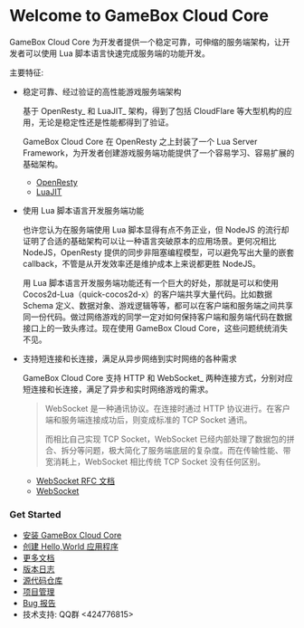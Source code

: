# Welcome to GameBox Cloud Core

GameBox Cloud Core 为开发者提供一个稳定可靠，可伸缩的服务端架构，让开发者可以使用 Lua 脚本语言快速完成服务端的功能开发。

主要特征:

-   稳定可靠、经过验证的高性能游戏服务端架构

    基于 OpenResty_ 和 LuaJIT_ 架构，得到了包括 CloudFlare 等大型机构的应用，无论是稳定性还是性能都得到了验证。

    GameBox Cloud Core 在 OpenResty 之上封装了一个 Lua Server Framework，为开发者创建游戏服务端功能提供了一个容易学习、容易扩展的基础架构。

    -   [OpenResty](http://openresty.org)
    -   [LuaJIT](http://luajit.org)


-   使用 Lua 脚本语言开发服务端功能

    也许您认为在服务端使用 Lua 脚本显得有点不务正业，但 NodeJS 的流行却证明了合适的基础架构可以让一种语言突破原本的应用场景。更何况相比 NodeJS，OpenResty 提供的同步非阻塞编程模型，可以避免写出大量的嵌套 callback，不管是从开发效率还是维护成本上来说都更胜 NodeJS。

    用 Lua 脚本语言开发服务端功能还有一个巨大的好处，那就是可以和使用 Cocos2d-Lua（quick-cocos2d-x）的客户端共享大量代码。比如数据 Schema 定义、数据对象、游戏逻辑等等，都可以在客户端和服务端之间共享同一份代码。做过网络游戏的同学一定对如何保持客户端和服务端代码在数据接口上的一致头疼过。现在使用 GameBox Cloud Core，这些问题统统消失不见。


-   支持短连接和长连接，满足从异步网络到实时网络的各种需求

    GameBox Cloud Core 支持 HTTP 和 WebSocket_ 两种连接方式，分别对应短连接和长连接，满足了异步和实时网络游戏的需求。

    > WebSocket 是一种通讯协议。在连接时通过 HTTP 协议进行。在客户端和服务端连接成功后，则变成标准的 TCP Socket 通讯。
    >
    > 而相比自己实现 TCP Socket，WebSocket 已经内部处理了数据包的拼合、拆分等问题，极大简化了服务端底层的复杂度。而在传输性能、带宽消耗上，WebSocket 相比传统 TCP Socket 没有任何区别。

    -   [WebSocket RFC 文档](https://tools.ietf.org/html/rfc6455)
    -   [WebSocket](http://zh.wikipedia.org/wiki/WebSocket)


### Get Started

-   [安装 GameBox Cloud Core](http://gameboxcloud.com/docs/core/install/)
-   [创建 Hello,World 应用程序](http://gameboxcloud.com/docs/core/helloworld/)
-   [更多文档](http://gameboxcloud.com/docs/)
-   [版本日志](http://gameboxcloud.com/docs/core/changelog/)
-   [源代码仓库](https://github.com/dualface/gbc-core)
-   [项目管理](https://www.pivotaltracker.com/n/projects/1474648)
-   [Bug 报告](https://github.com/dualface/gbc-core/issues)
-   技术支持: QQ群 <424776815>
